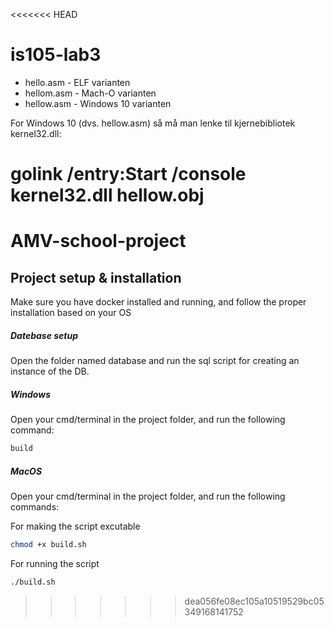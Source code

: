 <<<<<<< HEAD
# is105-lab3
* hello.asm - ELF varianten
* hellom.asm - Mach-O varianten
* hellow.asm - Windows 10 varianten 

For Windows 10 (dvs. hellow.asm) så må man lenke til kjernebibliotek kernel32.dll:

golink /entry:Start /console kernel32.dll hellow.obj
=======
# AMV-school-project
## **Project setup & installation** 

Make sure you have docker installed and running, and follow the proper installation based on your OS

##### **Datebase setup**

Open the folder named database and run the sql script for creating an instance of the DB.

##### **Windows** 
Open your cmd/terminal in the project folder, and run the following command:
```bash
build
```
##### **MacOS** 
Open your cmd/terminal in the project folder, and run the following commands:

For making the script excutable
```bash
chmod +x build.sh
```
For running the script
```bash
./build.sh
```

>>>>>>> dea056fe08ec105a10519529bc05349168141752
